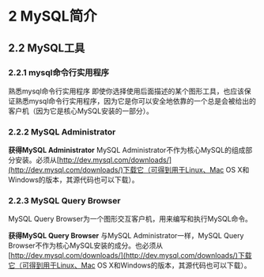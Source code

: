 # 2 MySQL简介

## 2.2 MySQL工具

### 2.2.1 mysql命令行实用程序

熟悉mysql命令行实用程序  即使你选择使用后面描述的某个图形工具，也应该保证熟悉mysql命令行实用程序，因为它是你可以安全地依靠的一个总是会被给出的客户机（因为它是核心MySQL安装的一部分）。

### 2.2.2 MySQL Administrator

**获得MySQL Administrator**  MySQL Administrator不作为核心MySQL的组成部分安装。必须从[http://dev.mysql.com/downloads/](http://dev.mysql.com/downloads/)下载它（可得到用于Linux、Mac OS X和Windows的版本，其源代码也可以下载）。

### 2.2.3 MySQL Query Browser

MySQL Query Browser为一个图形交互客户机，用来编写和执行MySQL命令。

**获得MySQL Query Browser** 与MySQL Administrator一样，MySQL Query Browser不作为核心MySQL安装的成分。也必须从[http://dev.mysql.com/downloads/](http://dev.mysql.com/downloads/)下载它（可得到用于Linux、Mac OS X和Windows的版本，其源代码也可以下载）。
 
